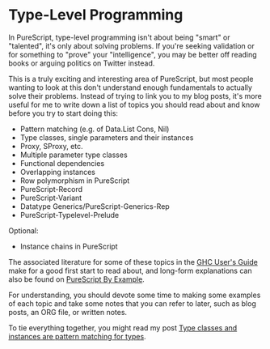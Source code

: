 # Type-Level Programming

In PureScript, type-level programming isn't about being "smart" or "talented", it's only about solving problems. If you're seeking validation or for something to "prove" your "intelligence", you may be better off reading books or arguing politics on Twitter instead.

This is a truly exciting and interesting area of PureScript, but most people wanting to look at this don't understand enough fundamentals to actually solve their problems. Instead of trying to link you to my blog posts, it's more useful for me to write down a list of topics you should read about and know before you try to start doing this:

* Pattern matching (e.g. of Data.List Cons, Nil)
* Type classes, single parameters and their instances
* Proxy, SProxy, etc.
* Multiple parameter type classes
* Functional dependencies
* Overlapping instances
* Row polymorphism in PureScript
* PureScript-Record
* PureScript-Variant
* Datatype Generics/PureScript-Generics-Rep
* PureScript-Typelevel-Prelude

Optional:
* Instance chains in PureScript

The associated literature for some of these topics in the [GHC User's Guide](https://downloads.haskell.org/~ghc/latest/docs/html/users_guide/glasgow_exts.html) make for a good first start to read about, and long-form explanations can also be found on [PureScript By Example](https://leanpub.com/purescript/read).

For understanding, you should devote some time to making some examples of each topic and take some notes that you can refer to later, such as blog posts, an ORG file, or written notes.

To tie everything together, you might read my post [Type classes and instances are pattern matching for types](https://qiita.com/kimagure/items/08c59fa21adcd6968ae1).
